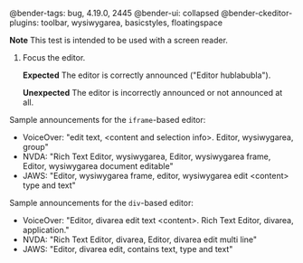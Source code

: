 @bender-tags: bug, 4.19.0, 2445
@bender-ui: collapsed
@bender-ckeditor-plugins: toolbar, wysiwygarea, basicstyles, floatingspace

**Note** This test is intended to be used with a screen reader.

1. Focus the editor.

	**Expected** The editor is correctly announced ("Editor hublabubla").

	**Unexpected** The editor is incorrectly announced or not announced at all.

Sample announcements for the `iframe`-based editor:

* VoiceOver: "edit text, &lt;content and selection info&gt;. Editor, wysiwygarea, group"
* NVDA: "Rich Text Editor, wysiwygarea, Editor, wysiwygarea frame, Editor, wysiwygarea document editable"
* JAWS: "Editor, wysiwygarea frame, editor, wysiwygarea edit &lt;content&gt; type and text"

Sample announcements for the `div`-based editor:

* VoiceOver: "Editor, divarea edit text &lt;content&gt;. Rich Text Editor, divarea, application."
* NVDA: "Rich Text Editor, divarea, Editor, divarea edit multi line"
* JAWS: "Editor, divarea edit, contains text, type and text"
